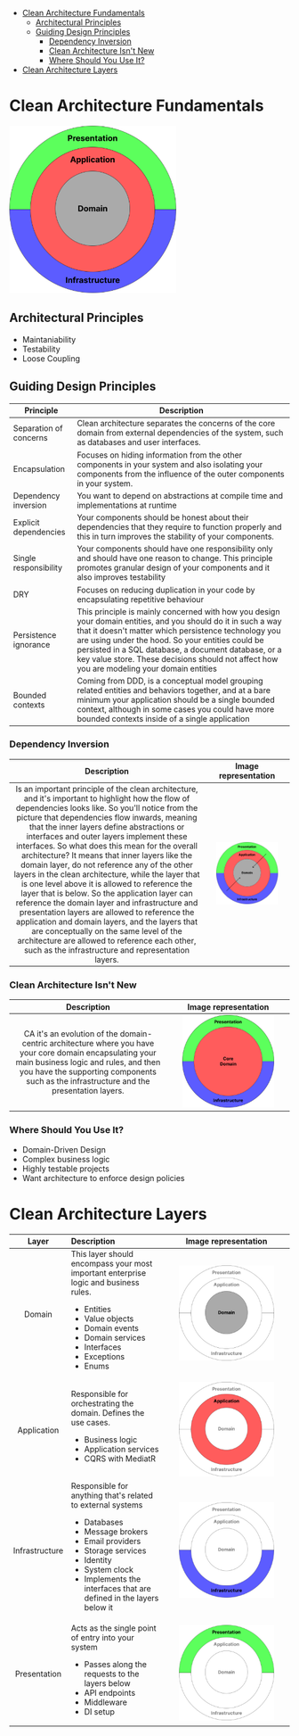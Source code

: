 - [Clean Architecture Fundamentals](#clean-architecture-fundamentals)
  - [Architectural Principles](#architectural-principles)
  - [Guiding Design Principles](#guiding-design-principles)
    - [Dependency Inversion](#dependency-inversion)
    - [Clean Architecture Isn't New](#clean-architecture-isnt-new)
    - [Where Should You Use It?](#where-should-you-use-it)
- [Clean Architecture Layers](#clean-architecture-layers)

# Clean Architecture Fundamentals
<img src="/images/Clean_Architecture.png" width='300'>

## Architectural Principles

- Maintaniability
- Testability
- Loose Coupling

## Guiding Design Principles
|Principle|Description|
|---------|-----------|
|Separation of concerns|Clean architecture separates the concerns of the core domain from external dependencies of the system, such as databases and user interfaces.|
|Encapsulation|Focuses on hiding information from the other components in your system and also isolating your components from the influence of the outer components in your system.|
|Dependency inversion|You want to depend on abstractions at compile time and implementations at runtime|
|Explicit dependencies|Your components should be honest about their dependencies that they require to function properly and this in turn improves the stability of your components.|
|Single responsibility|Your components should have one responsibility only and should have one reason to change. This principle promotes granular design of your components and it also improves testability|
|DRY|Focuses on reducing duplication in your code by encapsulating repetitive behaviour|
|Persistence ignorance|This principle is mainly concerned with how you design your domain entities, and you should do it in such a way that it doesn't matter which persistence technology you are using under the hood. So your entities could be persisted in a SQL database, a document database, or a key value store. These decisions should not affect how you are modeling your domain entities|
|Bounded contexts|Coming from DDD, is a conceptual model grouping related entities and behaviors together, and at a bare minimum your application should be a single bounded context, although in some cases you could have more bounded contexts inside of a single application|

### Dependency Inversion
|Description|Image representation|
|:---------:|:------------------:|
|Is an important principle of the clean architecture, and it's important to highlight how the flow of dependencies looks like. So you'll notice from the picture that dependencies flow inwards, meaning that the inner layers define abstractions or interfaces and outer layers implement these interfaces. So what does this mean for the overall architecture? It means that inner layers like the domain layer, do not reference any of the other layers in the clean architecture, while the layer that is one level above it is allowed to reference the layer that is below. So the application layer can reference the domain layer and infrastructure and presentation layers are allowed to reference the application and domain layers, and the layers that are conceptually on the same level of the architecture are allowed to reference each other, such as the infrastructure and representation layers.|<img src="/images/Clean_Architecture_Dependency_Inversion.png"  width="80%">|


### Clean Architecture Isn't New
|Description|Image representation|
|:---------:|:------------------:|
|CA it's an evolution of the domain-centric architecture where you have your core domain encapsulating your main business logic and rules, and then you have the supporting components such as the infrastructure and the presentation layers.|<img src="/images/Domain_Centric.png" width="80%">|

### Where Should You Use It?
- Domain-Driven Design
- Complex business logic
- Highly testable projects
- Want architecture to enforce design policies

# Clean Architecture Layers
|Layer|Description|Image representation|
|:---:|:---------|:------------------:|
|Domain|This layer should encompass your most important enterprise logic and business rules. <ul><li>Entities <li>Value objects</li> <li>Domain events</li> <li>Domain services</li><li>Interfaces</li><li>Exceptions</li><li>Enums</li></ul>|<img src="/images/Clean_Architecture_Domain.png" width="80%">|
|Application|Responsible for orchestrating the domain. Defines the use cases. <ul><li>Business logic</li><li>Application services</li><li>CQRS with MediatR</li></ul>|<img src="/images/Clean_Architecture_Application.png" width="80%">|
|Infrastructure|Responsible for anything that's related to external systems <ul><li>Databases</li><li>Message brokers</li><li>Email providers</li><li>Storage services</li><li>Identity</li><li>System clock</li><li>Implements the interfaces that are defined in the layers below it</li></ul>|<img src="/images/Clean_Architecture_Infrastructure.png" width="80%">|
|Presentation|Acts as the single point of entry into your system <ul><li>Passes along the requests to the layers below</li><li>API endpoints</li><li>Middleware</li><li>DI setup</li></ul>|<img src="/images/Clean_Architecture_Presentation.png" width="80%">|